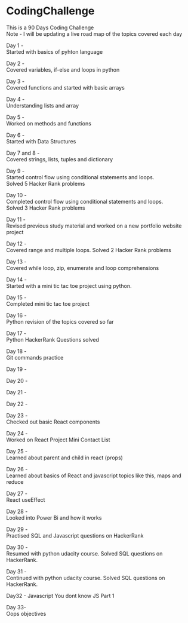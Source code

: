 # CodingChallenge <br/>
This is a 90 Days Coding Challenge <br/>
Note - I will be updating a live road map of the topics covered each day 

Day 1 - <br/>
Started with basics of pyhton language 

Day 2 - <br/>
Covered variables, if-else and loops in python 

Day 3 - <br/>
Covered functions and started with basic arrays 

Day 4 - <br/>
Understanding lists and array 

Day 5 - <br/>
Worked on methods and functions

Day 6 - <br/>
Started with Data Structures 

Day 7 and 8 - <br/>
Covered strings, lists, tuples and dictionary

Day 9 - <br/>
Started control flow using conditional statements and loops. <br/>
Solved 5 Hacker Rank problems  

Day 10 - <br/>
Completed control flow using conditional statements and loops. <br/>
Solved 3 Hacker Rank problems  

Day 11 - <br/>
Revised previous study material and worked on a new portfolio website project

Day 12 - <br/>
Covered range and multiple loops. Solved 2 Hacker Rank problems

Day 13 - <br/>
Covered while loop, zip, enumerate and loop comprehensions

Day 14 - <br/>
Started with a mini tic tac toe project using python.

Day 15 - <br/>
Completed mini tic tac toe project 

Day 16 - <br/>
Python revision of the topics covered so far 

Day 17 - <br/>
Python HackerRank Questions solved

Day 18 - <br/>
Git commands practice

Day 19 -

Day 20 -

Day 21 -

Day 22 - 

Day 23 - <br/>
Checked out basic React components 

Day 24 - <br/>
Worked on React Project Mini Contact List 

Day 25 - <br/>
Learned about parent and child in react (props)

Day 26 -  <br/>
Learned about basics of React and javascript topics like this, maps and reduce

Day 27 - <br/>
React useEffect

Day 28 - <br/>
Looked into Power Bi and how it works

Day 29 - <br/>
Practised SQL and Javascript questions on HackerRank

Day 30 - <br/>
Resumed with python udacity course. Solved SQL questions on HackerRank. 

Day 31 - <br/>
Continued with python udacity course. Solved SQL questions on HackerRank. 

Day32 - Javascript You dont know JS Part 1 

Day 33- <br/>
Oops objectives
